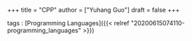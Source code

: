+++
title = "CPP"
author = ["Yuhang Guo"]
draft = false
+++

tags
: [Programming Languages]({{< relref "20200615074110-programming_languages" >}})
